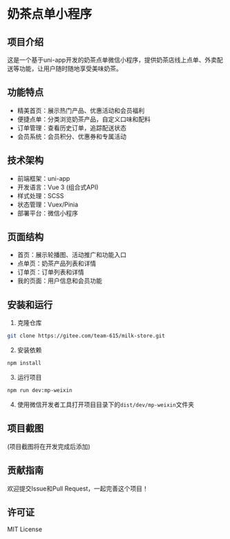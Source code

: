 # 奶茶点单小程序

## 项目介绍
这是一个基于uni-app开发的奶茶点单微信小程序，提供奶茶店线上点单、外卖配送等功能，让用户随时随地享受美味奶茶。

## 功能特点
- 精美首页：展示热门产品、优惠活动和会员福利
- 便捷点单：分类浏览奶茶产品，自定义口味和配料
- 订单管理：查看历史订单，追踪配送状态
- 会员系统：会员积分、优惠券和专属活动

## 技术架构
- 前端框架：uni-app
- 开发语言：Vue 3 (组合式API)
- 样式处理：SCSS
- 状态管理：Vuex/Pinia
- 部署平台：微信小程序

## 页面结构
- 首页：展示轮播图、活动推广和功能入口
- 点单页：奶茶产品列表和详情
- 订单页：订单列表和详情
- 我的页面：用户信息和会员功能

## 安装和运行
1. 克隆仓库
```bash
git clone https://gitee.com/team-615/milk-store.git
```

2. 安装依赖
```bash
npm install
```

3. 运行项目
```bash
npm run dev:mp-weixin
```

4. 使用微信开发者工具打开项目目录下的`dist/dev/mp-weixin`文件夹

## 项目截图
(项目截图将在开发完成后添加)

## 贡献指南
欢迎提交Issue和Pull Request，一起完善这个项目！

## 许可证
MIT License
